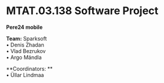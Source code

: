 MTAT.03.138 Software Project
=====
**Pere24 mobile** 

**Team:** Sparksoft  
•  Denis Zhadan   
•  Vlad Bezrukov   
•  Argo Mändla   

**Coordinators: **   
• Üllar Lindmaa
